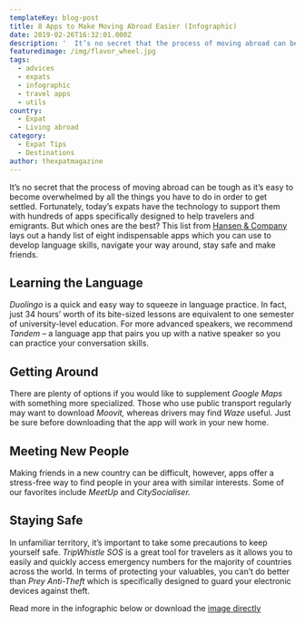 ```yaml
---
templateKey: blog-post
title: 8 Apps to Make Moving Abroad Easier (Infographic)
date: 2019-02-26T16:32:01.000Z
description: '  It’s no secret that the process of moving abroad can be tough as it’s easy to become overwhelmed by all the things you have to do in order to get settled. Fortunately, today’s expats have the technology to support them with hundreds of apps specifically designed to help travelers and emigrants.'
featuredimage: /img/flavor_wheel.jpg
tags:
  - advices
  - expats
  - infographic
  - travel apps
  - utils
country:
  - Expat
  - Living abroad
category:
  - Expat Tips
  - Destinations
author: thexpatmagazine
---
```

<p>
  It’s no secret that the process of moving abroad can be tough as it’s easy to become overwhelmed by all the things you have to do in order to get settled. Fortunately, today’s expats have the technology to support them with hundreds of apps specifically designed to help travelers and emigrants. But which ones are the best? This list from <a href="https://www.hansen-company.com/">Hansen & Company</a> lays out a handy list of eight indispensable apps which you can use to develop language skills, navigate your way around, stay safe and make friends.
</p>

## **Learning the Language** 

<p>
  <i>Duolingo</i> is a quick and easy way to squeeze in language practice. In fact, just 34 hours’ worth of its bite-sized lessons are equivalent to one semester of university-level education. For more advanced speakers, we recommend <i>Tandem</i> – a language app that pairs you up with a native speaker so you can practice your conversation skills.
</p>

## **Getting Around**

<p>
  There are plenty of options if you would like to supplement <i>Google Maps</i> with something more specialized. Those who use public transport regularly may want to download <i>Moovit,</i> whereas drivers may find <i>Waze</i> useful. Just be sure before downloading that the app will work in your new home.
</p>

## **Meeting New People**

<p>
  Making friends in a new country can be difficult, however, apps offer a stress-free way to find people in your area with similar interests. Some of our favorites include <i>MeetUp</i> and <i>CitySocialiser.</i>
</p>

## **Staying Safe**

<p>
  In unfamiliar territory, it’s important to take some precautions to keep yourself safe. <i>TripWhistle SOS</i> is a great tool for travelers as it allows you to easily and quickly access emergency numbers for the majority of countries across the world. In terms of protecting your valuables, you can’t do better than <i>Prey Anti-Theft</i> which is specifically designed to guard your electronic devices against theft.
</p>

<p> Read more in the infographic below or download the <a href="https://www.hansen-company.com/wp-content/uploads/2018/11/8-apps-to-make-moving-abroad-easier.jpg" target="_blank" rel="noopener">image directly</a>
</p>
